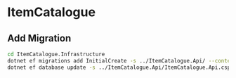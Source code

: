 # ItemCatalogue

## Add Migration

```bash
cd ItemCatalogue.Infrastructure
dotnet ef migrations add InitialCreate -s ../ItemCatalogue.Api/ --context CatalogueDbContext
dotnet ef database update -s ../ItemCatalogue.Api/ItemCatalogue.Api.csproj --context CatalogueDbContext
```
